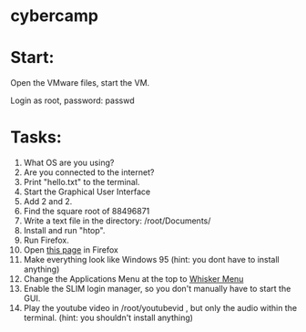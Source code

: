 # cybercamp
<h1>Start:</h1>
<p>Open the VMware files, start the VM.</p>
<p>Login as root, password: passwd</p>

<h1>Tasks:</h1>

<ol>
  <li>What OS are you using?</li>
  <li>Are you connected to the internet?</li>
  <li>Print "hello.txt" to the terminal.</li>
  <li>Start the Graphical User Interface </li>
  <li>Add 2 and 2. </li>
  <li>Find the square root of 88496871</li>
  <li>Write a text file in the directory: /root/Documents/</li>
  <li>Install and run "htop". </li>
  <li>Run Firefox.</li>
  <li>Open <a href="https://cat-bounce.com">this page</a> in Firefox</li>
  <li>Make everything look like Windows 95 (hint: you dont have to install anything)</li>
  <li>Change the Applications Menu at the top to <a href="https://gottcode.org/xfce4-whiskermenu-plugin/">Whisker Menu</a></li>
  <li>Enable the SLIM login manager, so you don't manually have to start the GUI.</li>
  <li>Play the youtube video in /root/youtubevid , but only the audio within the terminal. (hint: you shouldn't install anything)</li>
</ol>
